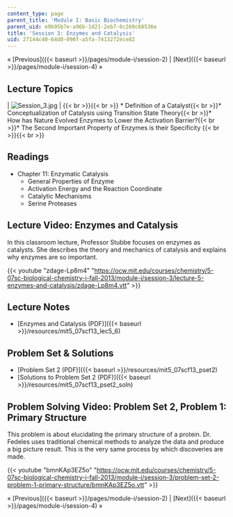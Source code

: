 ```yaml
---
content_type: page
parent_title: 'Module I: Basic Biochemistry'
parent_uid: e9b95b7e-a96b-1d21-2eb7-0c269c68536e
title: 'Session 3: Enzymes and Catalysis'
uid: 27144c40-64d0-090f-a5fa-7413272ece82
---
```


« [Previous]({{< baseurl >}}/pages/module-i/session-2) | [Next]({{< baseurl >}}/pages/module-i/session-4) »

Lecture Topics
--------------

| ![Session_3.jpg](BASEURL_PLACEHOLDER/resources/session_3) |  {{< br >}}{{< br >}} *   Definition of a Catalyst{{< br >}}*   Conceptualization of Catalysis using Transition State Theory{{< br >}}*   How has Nature Evolved Enzymes to Lower the Activation Barrier?{{< br >}}*   The Second Important Property of Enzymes is their Specificity {{< br >}}{{< br >}}  

Readings
--------

*   Chapter 11: Enzymatic Catalysis
    *   General Properties of Enzyme
    *   Activation Energy and the Reaction Coordinate
    *   Catalytic Mechanisms
    *   Serine Proteases

Lecture Video: Enzymes and Catalysis
------------------------------------

In this classroom lecture, Professor Stubbe focuses on enzymes as catalysts. She describes the theory and mechanics of catalysis and explains why enzymes are so important.

{{< youtube "zdage-Lp8m4" "https://ocw.mit.edu/courses/chemistry/5-07sc-biological-chemistry-i-fall-2013/module-i/session-3/lecture-5-enzymes-and-catalysis/zdage-Lp8m4.vtt" >}}

Lecture Notes
-------------

*   [Enzymes and Catalysis (PDF)]({{< baseurl >}}/resources/mit5_07scf13_lec5_6)

Problem Set & Solutions
-----------------------

*   [Problem Set 2 (PDF)]({{< baseurl >}}/resources/mit5_07scf13_pset2)
*   [Solutions to Problem Set 2 (PDF)]({{< baseurl >}}/resources/mit5_07scf13_pset2_soln)

Problem Solving Video: Problem Set 2, Problem 1: Primary Structure
------------------------------------------------------------------

This problem is about elucidating the primary structure of a protein. Dr. Fedeles uses traditional chemical methods to analyze the data and produce a big picture result. This is the very same process by which discoveries are made.

{{< youtube "bmnKAp3EZ5o" "https://ocw.mit.edu/courses/chemistry/5-07sc-biological-chemistry-i-fall-2013/module-i/session-3/problem-set-2-problem-1-primary-structure/bmnKAp3EZ5o.vtt" >}}

« [Previous]({{< baseurl >}}/pages/module-i/session-2) | [Next]({{< baseurl >}}/pages/module-i/session-4) »